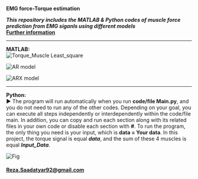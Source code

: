 **EMG force-Torque estimation**

***This repository includes the MATLAB & Python codes of muscle force prediction from EMG siganls using different models***<br>
**[Further information](https://github.com/RezaSaadatyar/Time-Series-Forecasting)**


----
**MATLAB:**<br/>
![Torque_Muscle   Least_square](https://user-images.githubusercontent.com/96347878/160926862-51b30668-daae-4ecf-9dc3-75f2067f0ad7.jpg)

![AR model](https://user-images.githubusercontent.com/96347878/160926874-eb9f93eb-6d39-4b75-beaf-f32b27fadd5f.png)

![ARX model](https://user-images.githubusercontent.com/96347878/160926884-60071567-b965-4bd7-a3e9-15b9c36fc533.png)

***
**Python:**<br/>
:arrow_forward: The program will run automatically when you run **code/file Main.py**, and you do not need to run any of the other codes. Depending on your goal, you can execute all steps independently or interdependently within the code/file main. In addition, you can copy and run each section along with its related files in your own code or disable each section with **#**. To run the program, the only thing you need is your input, which is **data = Your data**. In this project, the torque signal is equal ***data***, and the sum of these 4 muscles is equal ***Input_Data***. 

![Fig](https://user-images.githubusercontent.com/96347878/201977018-9289e1b5-f1c0-47b9-aeb7-c57c0f51f073.png)
#### Reza.Saadatyar92@gmail.com
